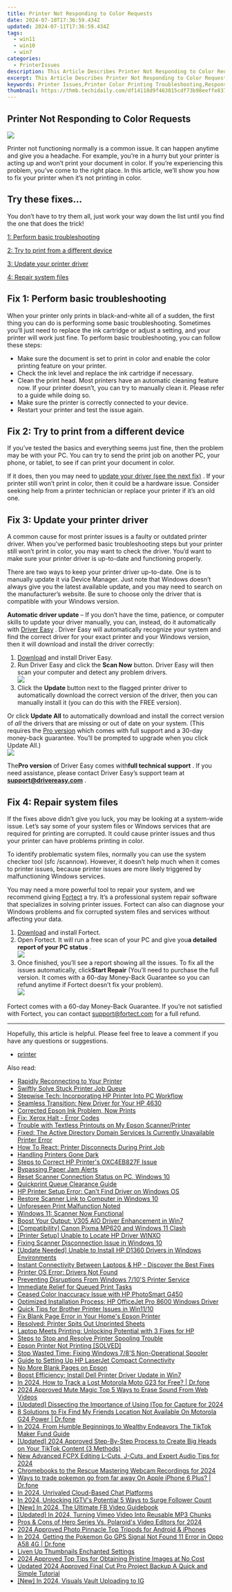 ```yaml
---
title: Printer Not Responding to Color Requests
date: 2024-07-10T17:36:59.434Z
updated: 2024-07-11T17:36:59.434Z
tags:
  - win11
  - win10
  - win7
categories:
  - PrinterIssues
description: This Article Describes Printer Not Responding to Color Requests
excerpt: This Article Describes Printer Not Responding to Color Requests
keywords: Printer Issues,Printer Color Printing Troubleshooting,Responsive Printer Problems,Troubleshoot Non-Responding Color Printer,Inkjet Printer Malfunction Color Requests,Colored Printing Errors Fixes,Printer Color Response Issues
thumbnail: https://thmb.techidaily.com/df14118d9f463815cdf73b98eeffe83796c8ab688c142d4fe510c3cae0e58079.jpg
---
```


## Printer Not Responding to Color Requests

![](https://images.drivereasy.com/wp-content/uploads/2022/03/printer-g834868e70_1280-1200x800-1.jpeg)

 Printer not functioning normally is a common issue. It can happen anytime and give you a headache. For example, you’re in a hurry but your printer is acting up and won’t print your document in color. If you’re experiencing this problem, you’ve come to the right place. In this article, we’ll show you how to fix your printer when it’s not printing in color.

## Try these fixes…

 You don’t have to try them all, just work your way down the list until you find the one that does the trick!

[1: Perform basic troubleshooting](#fix1)

[2: Try to print from a different device](#fix2)

[3: Update your printer driver](#fix3)

[4: Repair system files](#fix4)

## Fix 1: Perform basic troubleshooting

 When your printer only prints in black-and-white all of a sudden, the first thing you can do is performing some basic troubleshooting. Sometimes you’ll just need to replace the ink cartridge or adjust a setting, and your printer will work just fine. To perform basic troubleshooting, you can follow these steps:

* Make sure the document is set to print in color and enable the color printing feature on your printer.
* Check the ink level and replace the ink cartridge if necessary.
* Clean the print head. Most printers have an automatic cleaning feature now. If your printer doesn’t, you can try to manually clean it. Please refer to a guide while doing so.
* Make sure the printer is correctly connected to your device.
* Restart your printer and test the issue again.

## Fix 2: Try to print from a different device

 If you’ve tested the basics and everything seems just fine, then the problem may be with your PC. You can try to send the print job on another PC, your phone, or tablet, to see if can print your document in color.

 If it does, then you may need to [update your driver (see the next fix)](#fix3) . If your printer still won’t print in color, then it could be a hardware issue. Consider seeking help from a printer technician or replace your printer if it’s an old one.

## Fix 3: Update your printer driver

 A common cause for most printer issues is a faulty or outdated printer driver. When you’ve performed basic troubleshooting steps but your printer still won’t print in color, you may want to check the driver. You’d want to make sure your printer driver is up-to-date and functioning properly.

 There are two ways to keep your printer driver up-to-date. One is to manually update it via Device Manager. Just note that Windows doesn’t always give you the latest available update, and you may need to search on the manufacturer’s website. Be sure to choose only the driver that is compatible with your Windows version.

**Automatic driver update** – If you don’t have the time, patience, or computer skills to update your driver manually, you can, instead, do it automatically with [Driver Easy](https://tools.techidaily.com/drivereasy/download/) . Driver Easy will automatically recognize your system and find the correct driver for your exact printer and your Windows version, then it will download and install the driver correctly:

1. [Download](https://tools.techidaily.com/drivereasy/download/) and install Driver Easy.
2. Run Driver Easy and click the **Scan Now** button. Driver Easy will then scan your computer and detect any problem drivers.  
![](https://images.drivereasy.com/wp-content/uploads/2021/11/2021-11-24_12-11-29.jpg)
3. Click the **Update**  button next to the flagged printer driver to automatically download the correct version of the driver, then you can manually install it (you can do this with the FREE version).  

 Or click **Update All** to automatically download and install the correct version of _all_ the drivers that are missing or out of date on your system. (This requires the [Pro version](https://tools.techidaily.com/drivereasy/download/) which comes with full support and a 30-day money-back guarantee. You’ll be prompted to upgrade when you click Update All.)  
![](https://images.drivereasy.com/wp-content/uploads/2021/11/2021-11-24_12-11-25.jpg)

 The**Pro version** of Driver Easy comes with**full technical support** . If you need assistance, please contact Driver Easy’s support team at [**support@drivereasy.com**](mailto:support@drivereasy.com) .

## Fix 4: Repair system files

 If the fixes above didn’t give you luck, you may be looking at a system-wide issue. Let’s say some of your system files or Windows services that are required for printing are corrupted. It could cause printer issues and thus your printer can have problems printing in color.

 To identify problematic system files, normally you can use the system checker tool (sfc /scannow). However, it doesn’t help much when it comes to printer issues, because printer issues are more likely triggered by malfunctioning Windows services.

 You may need a more powerful tool to repair your system, and we recommend giving [Fortect](https://tools.techidaily.com/drivereasy/download/) a try. It’s a professional system repair software that specializes in solving printer issues. Fortect can also can diagnose your Windows problems and fix corrupted system files and services without affecting your data.

1. [Download](https://tools.techidaily.com/drivereasy/download/) and install Fortect.
2. Open Fortect. It will run a free scan of your PC and give you**a detailed report of your PC status** .  
![](https://images.drivereasy.com/wp-content/uploads/2020/10/fortect-start-scan.jpg)
3. Once finished, you’ll see a report showing all the issues. To fix all the issues automatically, click**Start Repair** (You’ll need to purchase the full version. It comes with a 60-day Money-Back Guarantee so you can refund anytime if Fortect doesn’t fix your problem).  
![](https://images.drivereasy.com/wp-content/uploads/2020/10/fortect-start-repair.jpg)

 Fortect comes with a 60-day Money-Back Guarantee. If you’re not satisfied with Fortect, you can contact <support@fortect.com> for a full refund.

---

 Hopefully, this article is helpful. Please feel free to leave a comment if you have any questions or suggestions.

* [printer](https://tools.techidaily.com/drivereasy/download/)

<ins class="adsbygoogle"
     style="display:block"
     data-ad-format="autorelaxed"
     data-ad-client="ca-pub-7571918770474297"
     data-ad-slot="1223367746"></ins>



<ins class="adsbygoogle"
     style="display:block"
     data-ad-client="ca-pub-7571918770474297"
     data-ad-slot="8358498916"
     data-ad-format="auto"
     data-full-width-responsive="true"></ins>



<span class="atpl-alsoreadstyle">Also read:</span>
<div><ul>
<li><a href="https://printer-issues.techidaily.com/rapidly-reconnecting-to-your-printer/"><u>Rapidly Reconnecting to Your Printer</u></a></li>
<li><a href="https://printer-issues.techidaily.com/swiftly-solve-stuck-printer-job-queue/"><u>Swiftly Solve Stuck Printer Job Queue</u></a></li>
<li><a href="https://printer-issues.techidaily.com/stepwise-tech-incorporating-hp-printer-into-pc-workflow/"><u>Stepwise Tech: Incorporating HP Printer Into PC Workflow</u></a></li>
<li><a href="https://printer-issues.techidaily.com/seamless-transition-new-driver-for-your-hp-4630/"><u>Seamless Transition: New Driver for Your HP 4630</u></a></li>
<li><a href="https://printer-issues.techidaily.com/corrected-epson-ink-problem-now-prints/"><u>Corrected Epson Ink Problem, Now Prints</u></a></li>
<li><a href="https://printer-issues.techidaily.com/fix-xerox-halt-error-codes/"><u>Fix: Xerox Halt - Error Codes</u></a></li>
<li><a href="https://printer-issues.techidaily.com/trouble-with-textless-printouts-on-my-epson-scannerprinter/"><u>Trouble with Textless Printouts on My Epson Scanner/Printer</u></a></li>
<li><a href="https://printer-issues.techidaily.com/fixed-the-active-directory-domain-services-is-currently-unavailable-printer-error/"><u>Fixed: The Active Directory Domain Services Is Currently Unavailable Printer Error</u></a></li>
<li><a href="https://printer-issues.techidaily.com/how-to-react-printer-disconnects-during-print-job/"><u>How To React: Printer Disconnects During Print Job</u></a></li>
<li><a href="https://printer-issues.techidaily.com/handling-printers-gone-dark/"><u>Handling Printers Gone Dark</u></a></li>
<li><a href="https://printer-issues.techidaily.com/steps-to-correct-hp-printers-oxc4eb827f-issue/"><u>Steps to Correct HP Printer's OXC4EB827F Issue</u></a></li>
<li><a href="https://printer-issues.techidaily.com/bypassing-paper-jam-alerts/"><u>Bypassing Paper Jam Alerts</u></a></li>
<li><a href="https://printer-issues.techidaily.com/reset-scanner-connection-status-on-pc-windows-10/"><u>Reset Scanner Connection Status on PC, Windows 10</u></a></li>
<li><a href="https://printer-issues.techidaily.com/quickprint-queue-clearance-guide/"><u>Quickprint Queue Clearance Guide</u></a></li>
<li><a href="https://printer-issues.techidaily.com/hp-printer-setup-error-cant-find-driver-on-windows-os/"><u>HP Printer Setup Error: Can't Find Driver on Windows OS</u></a></li>
<li><a href="https://printer-issues.techidaily.com/restore-scanner-link-to-computer-in-windows-10/"><u>Restore Scanner Link to Computer in Windows 10</u></a></li>
<li><a href="https://printer-issues.techidaily.com/unforeseen-print-malfunction-noted/"><u>Unforeseen Print Malfunction Noted</u></a></li>
<li><a href="https://printer-issues.techidaily.com/windows-11-scanner-now-functional/"><u>Windows 11: Scanner Now Functional</u></a></li>
<li><a href="https://printer-issues.techidaily.com/boost-your-output-v305-aio-driver-enhancement-in-win7/"><u>Boost Your Output: V305 AIO Driver Enhancement in Win7</u></a></li>
<li><a href="https://printer-issues.techidaily.com/compatibility-canon-pixma-mp620-and-windows-11-clash/"><u>[Compatibility] Canon Pixma MP620 and Windows 11 Clash</u></a></li>
<li><a href="https://printer-issues.techidaily.com/printer-setup-unable-to-locate-hp-driver-winxo/"><u>[Printer Setup] Unable to Locate HP Driver WINXO</u></a></li>
<li><a href="https://printer-issues.techidaily.com/fixing-scanner-disconnection-issue-in-windows-10/"><u>Fixing Scanner Disconnection Issue in Windows 10</u></a></li>
<li><a href="https://printer-issues.techidaily.com/update-needed-unable-to-install-hp-d1360-drivers-in-windows-environments/"><u>[Update Needed] Unable to Install HP D1360 Drivers in Windows Environments</u></a></li>
<li><a href="https://printer-issues.techidaily.com/instant-connectivity-between-laptops-and-hp-discover-the-best-fixes/"><u>Instant Connectivity Between Laptops & HP - Discover the Best Fixes</u></a></li>
<li><a href="https://printer-issues.techidaily.com/printer-os-error-drivers-not-found/"><u>Printer OS Error: Drivers Not Found</u></a></li>
<li><a href="https://printer-issues.techidaily.com/preventing-disruptions-from-windows-710s-printer-service/"><u>Preventing Disruptions From Windows 7/10'S Printer Service</u></a></li>
<li><a href="https://printer-issues.techidaily.com/immediate-relief-for-queued-print-tasks/"><u>Immediate Relief for Queued Print Tasks</u></a></li>
<li><a href="https://printer-issues.techidaily.com/ceased-color-inaccuracy-issue-with-hp-photosmart-g450/"><u>Ceased Color Inaccuracy Issue with HP PhotoSmart G450</u></a></li>
<li><a href="https://printer-issues.techidaily.com/optimized-installation-process-hp-officejet-pro-8600-windows-driver/"><u>Optimized Installation Process: HP OfficeJet Pro 8600 Windows Driver</u></a></li>
<li><a href="https://printer-issues.techidaily.com/quick-tips-for-brother-printer-issues-in-win1110/"><u>Quick Tips for Brother Printer Issues in Win11/10</u></a></li>
<li><a href="https://printer-issues.techidaily.com/fix-blank-page-error-in-your-homes-epson-printer/"><u>Fix Blank Page Error in Your Home's Epson Printer</u></a></li>
<li><a href="https://printer-issues.techidaily.com/resolved-printer-spits-out-unprinted-sheets/"><u>Resolved: Printer Spits Out Unprinted Sheets</u></a></li>
<li><a href="https://printer-issues.techidaily.com/laptop-meets-printing-unlocking-potential-with-3-fixes-for-hp/"><u>Laptop Meets Printing: Unlocking Potential with 3 Fixes for HP</u></a></li>
<li><a href="https://printer-issues.techidaily.com/steps-to-stop-and-resolve-printer-spooling-trouble/"><u>Steps to Stop and Resolve Printer Spooling Trouble</u></a></li>
<li><a href="https://printer-issues.techidaily.com/epson-printer-not-printing-solved/"><u>Epson Printer Not Printing [SOLVED]</u></a></li>
<li><a href="https://printer-issues.techidaily.com/stop-wasted-time-fixing-windows-78s-non-operational-spooler/"><u>Stop Wasted Time: Fixing Windows 7/8'S Non-Operational Spooler</u></a></li>
<li><a href="https://printer-issues.techidaily.com/guide-to-setting-up-hp-laserjet-compact-connectivity/"><u>Guide to Setting Up HP LaserJet Compact Connectivity</u></a></li>
<li><a href="https://printer-issues.techidaily.com/no-more-blank-pages-on-epson/"><u>No More Blank Pages on Epson</u></a></li>
<li><a href="https://printer-issues.techidaily.com/boost-efficiency-install-dell-printer-driver-update-in-win7/"><u>Boost Efficiency: Install Dell Printer Driver Update in Win7</u></a></li>
<li><a href="https://android-location-track.techidaily.com/in-2024-how-to-track-a-lost-motorola-moto-g23-for-free-drfone-by-drfone-virtual-android/"><u>In 2024, How to Track a Lost Motorola Moto G23 for Free? | Dr.fone</u></a></li>
<li><a href="https://voice-adjusting.techidaily.com/2024-approved-mute-magic-top-5-ways-to-erase-sound-from-web-videos/"><u>2024 Approved Mute Magic Top 5 Ways to Erase Sound From Web Videos</u></a></li>
<li><a href="https://screen-activity-recording.techidaily.com/updated-dissecting-the-importance-of-using-itop-for-capture-for-2024/"><u>[Updated] Dissecting the Importance of Using ITop for Capture for 2024</u></a></li>
<li><a href="https://location-fake.techidaily.com/8-solutions-to-fix-find-my-friends-location-not-available-on-motorola-g24-power-drfone-by-drfone-virtual-android/"><u>8 Solutions to Fix Find My Friends Location Not Available On Motorola G24 Power | Dr.fone</u></a></li>
<li><a href="https://tiktok-clips.techidaily.com/in-2024-from-humble-beginnings-to-wealthy-endeavors-the-tiktok-maker-fund-guide/"><u>In 2024, From Humble Beginnings to Wealthy Endeavors  The TikTok Maker Fund Guide</u></a></li>
<li><a href="https://tiktok-video-recordings.techidaily.com/updated-2024-approved-step-by-step-process-to-create-big-heads-on-your-tiktok-content-3-methods/"><u>[Updated] 2024 Approved  Step-By-Step Process to Create Big Heads on Your TikTok Content (3 Methods)</u></a></li>
<li><a href="https://ai-video-apps.techidaily.com/new-advanced-fcpx-editing-l-cuts-j-cuts-and-expert-audio-tips-for-2024/"><u>New Advanced FCPX Editing L-Cuts, J-Cuts, and Expert Audio Tips for 2024</u></a></li>
<li><a href="https://screen-capture.techidaily.com/chromebooks-to-the-rescue-mastering-webcam-recordings-for-2024/"><u>Chromebooks to the Rescue  Mastering Webcam Recordings for 2024</u></a></li>
<li><a href="https://ios-pokemon-go.techidaily.com/ways-to-trade-pokemon-go-from-far-away-on-apple-iphone-6-plus-drfone-by-drfone-virtual-ios/"><u>Ways to trade pokemon go from far away On Apple iPhone 6 Plus? | Dr.fone</u></a></li>
<li><a href="https://discord-videos.techidaily.com/in-2024-unrivaled-cloud-based-chat-platforms/"><u>In 2024, Unrivaled Cloud-Based Chat Platforms</u></a></li>
<li><a href="https://instagram-video-files.techidaily.com/in-2024-unlocking-igtvs-potential-5-ways-to-surge-follower-count/"><u>In 2024, Unlocking IGTV's Potential  5 Ways to Surge Follower Count</u></a></li>
<li><a href="https://facebook-video-recording.techidaily.com/new-in-2024-the-ultimate-fb-video-guidebook/"><u>[New] In 2024, The Ultimate FB Video Guidebook</u></a></li>
<li><a href="https://vimeo-videos.techidaily.com/updated-in-2024-turning-vimeo-video-into-reusable-mp3-chunks/"><u>[Updated] In 2024, Turning Vimeo Video Into Reusable MP3 Chunks</u></a></li>
<li><a href="https://extra-guidance.techidaily.com/pros-and-cons-of-hero-series-vs-polaroids-video-editors-for-2024/"><u>Pros & Cons of Hero Series Vs. Polaroid's Video Editors for 2024</u></a></li>
<li><a href="https://extra-skills.techidaily.com/2024-approved-photo-pinnacle-top-tripods-for-android-and-iphones/"><u>2024 Approved  Photo Pinnacle  Top Tripods for Android & iPhones</u></a></li>
<li><a href="https://android-location.techidaily.com/in-2024-getting-the-pokemon-go-gps-signal-not-found-11-error-in-oppo-a58-4g-drfone-by-drfone-virtual/"><u>In 2024, Getting the Pokemon Go GPS Signal Not Found 11 Error in Oppo A58 4G | Dr.fone</u></a></li>
<li><a href="https://youtube-video-recordings.techidaily.com/liven-up-thumbnails-enchanted-settings/"><u>Liven Up Thumbnails  Enchanted Settings</u></a></li>
<li><a href="https://some-approaches.techidaily.com/2024-approved-top-tips-for-obtaining-pristine-images-at-no-cost/"><u>2024 Approved  Top Tips for Obtaining Pristine Images at No Cost</u></a></li>
<li><a href="https://video-creation-software.techidaily.com/updated-2024-approved-final-cut-pro-project-backup-a-quick-and-simple-tutorial/"><u>Updated 2024 Approved Final Cut Pro Project Backup A Quick and Simple Tutorial</u></a></li>
<li><a href="https://vp-tips.techidaily.com/new-in-2024-visuals-vault-uploading-to-ig/"><u>[New] In 2024, Visuals Vault  Uploading to IG</u></a></li>
</ul></div>
